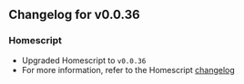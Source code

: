 ## Changelog for v0.0.36

### Homescript
- Upgraded Homescript to `v0.0.36`
- For more information, refer to the Homescript [changelog](https://github.com/smarthome-go/homescript/releases/tag/v0.9.0-beta)
